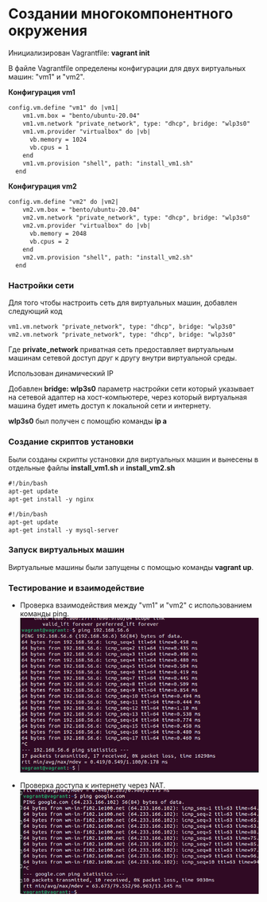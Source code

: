 # Создании многокомпонентного окружения

 Инициализирован Vagrantfile: **vagrant init**

 В файле Vagrantfile определены конфигурации для двух виртуальных машин: "vm1" и "vm2".


**Конфигурация vm1**
```
config.vm.define "vm1" do |vm1|
    vm1.vm.box = "bento/ubuntu-20.04"
    vm1.vm.network "private_network", type: "dhcp", bridge: "wlp3s0"
    vm1.vm.provider "virtualbox" do |vb|
      vb.memory = 1024
      vb.cpus = 1
    end
    vm1.vm.provision "shell", path: "install_vm1.sh"
  end
```
**Конфигурация vm2**
```
config.vm.define "vm2" do |vm2|
    vm2.vm.box = "bento/ubuntu-20.04"
    vm2.vm.network "private_network", type: "dhcp", bridge: "wlp3s0"
    vm2.vm.provider "virtualbox" do |vb|
      vb.memory = 2048
      vb.cpus = 2
    end
    vm2.vm.provision "shell", path: "install_vm2.sh"
  end
```

### Настройки сети 

Для того чтобы настроить сеть для виртуальных машин, добавлен следующий код

```
vm1.vm.network "private_network", type: "dhcp", bridge: "wlp3s0"
vm2.vm.network "private_network", type: "dhcp", bridge: "wlp3s0"
```
Где **private_network** приватная сеть предоставляет виртуальным машинам сетевой доступ друг к другу внутри виртуальной среды.

Использован динамический IP 

Добавлен **bridge:** **wlp3s0** параметр настройки сети который указывает на сетевой адаптер на хост-компьютере, через который виртуальная машина будет иметь доступ к локальной сети и интернету.

**wlp3s0** был получен с помощбю команды **ip a**

### Создание скриптов установки

Были созданы скрипты установки для виртуальных машин и вынесены в отдельные файлы **install_vm1.sh** и **install_vm2.sh**

```
#!/bin/bash
apt-get update
apt-get install -y nginx
```

```
#!/bin/bash
apt-get update
apt-get install -y mysql-server
```

### Запуск виртуальных машин

Виртуальные машины были запущены с помощью команды **vagrant up**.

### Тестирование и взаимодействие 

* Проверка взаимодействия между "vm1" и "vm2" с использованием команды ping.
    ![image](image/ping_vm1.png)

* Проверка доступа к интернету через NAT.
    ![image](image/ping_google.png)

